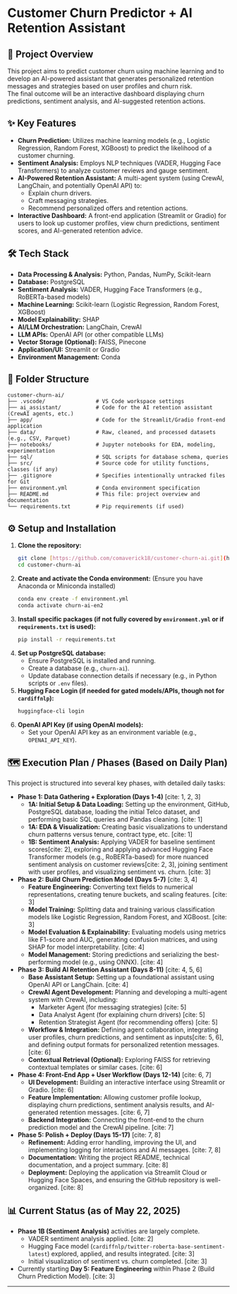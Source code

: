 # Customer Churn Predictor + AI Retention Assistant

## 🧠 Project Overview
This project aims to predict customer churn using machine learning and to develop an AI-powered assistant that generates personalized retention messages and strategies based on user profiles and churn risk.  
The final outcome will be an interactive dashboard displaying churn predictions, sentiment analysis, and AI-suggested retention actions.


## ✨ Key Features
* **Churn Prediction:** Utilizes machine learning models (e.g., Logistic Regression, Random Forest, XGBoost) to predict the likelihood of a customer churning.
* **Sentiment Analysis:** Employs NLP techniques (VADER, Hugging Face Transformers) to analyze customer reviews and gauge sentiment.
* **AI-Powered Retention Assistant:** 
A multi-agent system (using CrewAI, LangChain, and potentially OpenAI API) to:
    * Explain churn drivers.
    * Craft messaging strategies.
    * Recommend personalized offers and retention actions.
* **Interactive Dashboard:** A front-end application (Streamlit or Gradio) for users to look up customer profiles, view churn predictions, sentiment scores, and AI-generated retention advice.



## 🛠️ Tech Stack
* **Data Processing & Analysis:** Python, Pandas, NumPy, Scikit-learn
* **Database:** PostgreSQL
* **Sentiment Analysis:** VADER, Hugging Face Transformers (e.g., RoBERTa-based models)
* **Machine Learning:** Scikit-learn (Logistic Regression, Random Forest, XGBoost)
* **Model Explainability:** SHAP
* **AI/LLM Orchestration:** LangChain, CrewAI
* **LLM APIs:** OpenAI API (or other compatible LLMs)
* **Vector Storage (Optional):** FAISS, Pinecone
* **Application/UI:** Streamlit or Gradio
* **Environment Management:** Conda

## 📁 Folder Structure
```
customer-churn-ai/
├── .vscode/                # VS Code workspace settings
├── ai_assistant/           # Code for the AI retention assistant (CrewAI agents, etc.)
├── app/                    # Code for the Streamlit/Gradio front-end application
├── data/                   # Raw, cleaned, and processed datasets (e.g., CSV, Parquet)
├── notebooks/              # Jupyter notebooks for EDA, modeling, experimentation
├── sql/                    # SQL scripts for database schema, queries
├── src/                    # Source code for utility functions, classes (if any)
├── .gitignore              # Specifies intentionally untracked files for Git
├── environment.yml         # Conda environment specification
├── README.md               # This file: project overview and documentation
└── requirements.txt        # Pip requirements (if used)
```


## ⚙️ Setup and Installation

1.  **Clone the repository:**
    ```bash
    git clone [https://github.com/comaverick18/customer-churn-ai.git](https://github.com/comaverick18/customer-churn-ai.git)
    cd customer-churn-ai
    ```
2.  **Create and activate the Conda environment:**
    (Ensure you have Anaconda or Miniconda installed)
    ```bash
    conda env create -f environment.yml
    conda activate churn-ai-en2
    ```
3.  **Install specific packages (if not fully covered by `environment.yml` or if `requirements.txt` is used):**
    ```bash
    pip install -r requirements.txt
    ```
4.  **Set up PostgreSQL database:**
    * Ensure PostgreSQL is installed and running.
    * Create a database (e.g., `churn-ai`).
    * Update database connection details if necessary (e.g., in Python scripts or `.env` files).
5.  **Hugging Face Login (if needed for gated models/APIs, though not for `cardiffnlp`):**
    ```bash
    huggingface-cli login
    ```
6.  **OpenAI API Key (if using OpenAI models):**
    * Set your OpenAI API key as an environment variable (e.g., `OPENAI_API_KEY`).

## 🗺️ Execution Plan / Phases (Based on Daily Plan)

This project is structured into several key phases, with detailed daily tasks:

* **Phase 1: Data Gathering + Exploration (Days 1-4)** [cite: 1, 2, 3]
    * **1A: Initial Setup & Data Loading:** Setting up the environment, GitHub, PostgreSQL database, loading the initial Telco dataset, and performing basic SQL queries and Pandas cleaning. [cite: 1]
    * **1A: EDA & Visualization:** Creating basic visualizations to understand churn patterns versus tenure, contract type, etc. [cite: 1]
    * **1B: Sentiment Analysis:** Applying VADER for baseline sentiment scores[cite: 2], exploring and applying advanced Hugging Face Transformer models (e.g., RoBERTa-based) for more nuanced sentiment analysis on customer reviews[cite: 2, 3], joining sentiment with user profiles, and visualizing sentiment vs. churn. [cite: 3]
* **Phase 2: Build Churn Prediction Model (Days 5-7)** [cite: 3, 4]
    * **Feature Engineering:** Converting text fields to numerical representations, creating tenure buckets, and scaling features. [cite: 3]
    * **Model Training:** Splitting data and training various classification models like Logistic Regression, Random Forest, and XGBoost. [cite: 3]
    * **Model Evaluation & Explainability:** Evaluating models using metrics like F1-score and AUC, generating confusion matrices, and using SHAP for model interpretability. [cite: 4]
    * **Model Management:** Storing predictions and serializing the best-performing model (e.g., using ONNX). [cite: 4]
* **Phase 3: Build AI Retention Assistant (Days 8-11)** [cite: 4, 5, 6]
    * **Base Assistant Setup:** Setting up a foundational assistant using OpenAI API or LangChain. [cite: 4]
    * **CrewAI Agent Development:** Planning and developing a multi-agent system with CrewAI, including:
        * Marketer Agent (for messaging strategies) [cite: 5]
        * Data Analyst Agent (for explaining churn drivers) [cite: 5]
        * Retention Strategist Agent (for recommending offers) [cite: 5]
    * **Workflow & Integration:** Defining agent collaboration, integrating user profiles, churn predictions, and sentiment as inputs[cite: 5, 6], and defining output formats for personalized retention messages. [cite: 6]
    * **Contextual Retrieval (Optional):** Exploring FAISS for retrieving contextual templates or similar cases. [cite: 6]
* **Phase 4: Front-End App + User Workflow (Days 12-14)** [cite: 6, 7]
    * **UI Development:** Building an interactive interface using Streamlit or Gradio. [cite: 6]
    * **Feature Implementation:** Allowing customer profile lookup, displaying churn predictions, sentiment analysis results, and AI-generated retention messages. [cite: 6, 7]
    * **Backend Integration:** Connecting the front-end to the churn prediction model and the CrewAI pipeline. [cite: 7]
* **Phase 5: Polish + Deploy (Days 15-17)** [cite: 7, 8]
    * **Refinement:** Adding error handling, improving the UI, and implementing logging for interactions and AI messages. [cite: 7, 8]
    * **Documentation:** Writing the project README, technical documentation, and a project summary. [cite: 8]
    * **Deployment:** Deploying the application via Streamlit Cloud or Hugging Face Spaces, and ensuring the GitHub repository is well-organized. [cite: 8]

## 📊 Current Status (as of May 22, 2025)
* **Phase 1B (Sentiment Analysis)** activities are largely complete.
    * VADER sentiment analysis applied. [cite: 2]
    * Hugging Face model (`cardiffnlp/twitter-roberta-base-sentiment-latest`) explored, applied, and results integrated. [cite: 3]
    * Initial visualization of sentiment vs. churn completed. [cite: 3]
* Currently starting **Day 5: Feature Engineering** within Phase 2 (Build Churn Prediction Model). [cite: 3]

---
